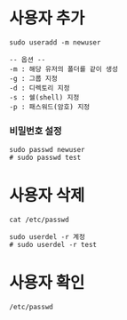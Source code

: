 # 사용자 추가 

```shell
sudo useradd -m newuser

-- 옵션 -- 
-m : 해당 유저의 폴더를 같이 생성
-g : 그룹 지정
-d : 디렉토리 지정
-s : 쉘(shell) 지정
-p : 패스워드(암호) 지정
```

### 비밀번호 설정

```shell
sudo passwd newuser
# sudo passwd test
```



# 사용자 삭제

```shell
cat /etc/passwd

sudo userdel -r 계정
# sudo userdel -r test
```

# 사용자 확인

```shell
/etc/passwd
```

